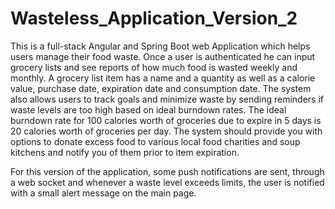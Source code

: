 # Wasteless_Application_Version_2
This is a full-stack Angular and Spring Boot web Application which helps users manage their food waste. 
Once a user is authenticated he can input grocery lists and see reports of how much food is wasted weekly and monthly. 
A grocery list item has a name and a quantity as well as a calorie value, purchase date, expiration date and consumption date.
The system also allows users to track goals and minimize waste by sending reminders if waste levels are too high based on ideal 
burndown rates.
The ideal burndown rate for 100 calories worth of groceries due to expire in 5 days is 20 calories worth of groceries per day.
The system should provide you with options to donate excess food to various local food charities and soup kitchens and 
notify you of them prior to item expiration.

For this version of the application, some push notifications are sent, through a web socket and whenever a waste level exceeds limits, 
the user is notified with a small alert message on the main page.

